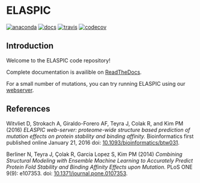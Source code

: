 # ELASPIC

[![anaconda](https://anaconda.org/ostrokach/elaspic/badges/version.svg)](https://anaconda.org/ostrokach/elaspic)
[![docs](https://img.shields.io/badge/docs-latest-blue.svg?style=flat-square&?version=latest)](http://ostrokach.github.io/elaspic)
[![travis](https://img.shields.io/travis/ostrokach/elaspic.svg?style=flat-square)](https://travis-ci.org/ostrokach/elaspic)
[![codecov](https://img.shields.io/codecov/c/github/ostrokach/elaspic.svg?style=flat-square)](https://codecov.io/gh/ostrokach/elaspic)


## Introduction

Welcome to the ELASPIC code repository!

Complete documentation is availible on [ReadTheDocs](http://elaspic.readthedocs.io).

For a small number of mutations, you can try running ELASPIC using our [webserver](http://elaspic.kimlab.org).


## References

Witvliet D, Strokach A, Giraldo-Forero AF, Teyra J, Colak R, and Kim PM (2016)
*ELASPIC web-server: proteome-wide structure based prediction of mutation effects on protein stability and binding affinity.* Bioinformatics first published online January 21, 2016 doi: [10.1093/bioinformatics/btw031](https://doi.org/10.1093/bioinformatics/btw031).

Berliner N, Teyra J, Çolak R, Garcia Lopez S, Kim PM (2014) *Combining Structural Modeling with Ensemble Machine Learning to Accurately Predict Protein Fold Stability and Binding Affinity Effects upon Mutation.* PLoS ONE 9(9): e107353. doi: [10.1371/journal.pone.0107353](https://doi.org/10.1371/journal.pone.0107353).
